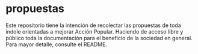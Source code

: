# propuestas
Este repositorio tiene la intención de recolectar las propuestas de toda índole orientadas a mejorar Acción Popular. Haciendo de acceso libre y público toda la documentación para el beneficio de la sociedad en general. Para mayor detalle, consulte el README.
